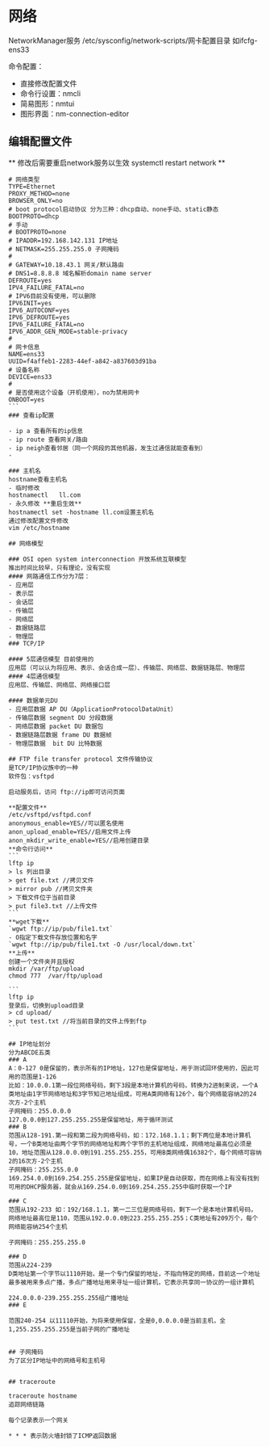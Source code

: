 # 网络
NetworkManager服务
/etc/sysconfig/network-scripts/网卡配置目录 如ifcfg-ens33

命令配置：
- 直接修改配置文件
- 命令行设置：nmcli
- 简易图形：nmtui
- 图形界面：nm-connection-editor

## 编辑配置文件
**
修改后需要重启network服务以生效
systemctl restart network
**
````
# 网络类型
TYPE=Ethernet 
PROXY_METHOD=none
BROWSER_ONLY=no
# boot protocol启动协议 分为三种：dhcp自动、none手动、static静态
BOOTPROTO=dhcp
# 手动
# BOOTPROTO=none
# IPADDR=192.168.142.131 IP地址
# NETMASK=255.255.255.0 子网掩码
# 
# GATEWAY=10.18.43.1 网关/默认路由
# DNS1=8.8.8.8 域名解析domain name server
DEFROUTE=yes
IPV4_FAILURE_FATAL=no
# IPV6目前没有使用，可以删除
IPV6INIT=yes
IPV6_AUTOCONF=yes
IPV6_DEFROUTE=yes
IPV6_FAILURE_FATAL=no
IPV6_ADDR_GEN_MODE=stable-privacy
#
# 网卡信息
NAME=ens33
UUID=f4affeb1-2283-44ef-a842-a837603d91ba
# 设备名称
DEVICE=ens33
#
# 是否使用这个设备（开机使用），no为禁用网卡
ONBOOT=yes
```
### 查看ip配置

- ip a 查看所有的ip信息
- ip route 查看网关/路由
- ip neigh查看邻居（同一个网段的其他机器，发生过通信就能查看到）
- 

### 主机名
hostname查看主机名
- 临时修改
hostnamectl   ll.com
- 永久修改 **重启生效**
hostnamectl set -hostname ll.com设置主机名
通过修改配置文件修改
vim /etc/hostname

## 网络模型

### OSI open system interconnection 开放系统互联模型
推出时间比较早，只有理论，没有实现
#### 网路通信工作分为7层：
- 应用层
- 表示层
- 会话层
- 传输层
- 网络层
- 数据链路层
- 物理层
### TCP/IP

#### 5层通信模型 目前使用的
应用层（可以认为将应用、表示、会话合成一层）、传输层、网络层、数据链路层、物理层
#### 4层通信模型
应用层、传输层、网络层、网络接口层

#### 数据单元DU
- 应用层数据 AP DU（ApplicationProtocolDataUnit）
- 传输层数据 segment DU 分段数据
- 网络层数据 packet DU 数据包
- 数据链路层数据 frame DU 数据帧
- 物理层数据  bit DU 比特数据

## FTP file transfer protocol 文件传输协议
是TCP/IP协议族中的一种
软件包：vsftpd

启动服务后，访问 ftp://ip即可访问页面

**配置文件**
/etc/vsftpd/vsftpd.conf
anonymous_enable=YES//可以匿名使用
anon_upload_enable=YES//启用文件上传
anon_mkdir_write_enable=YES//启用创建目录
**命令行访问**
```
lftp ip
> ls 列出目录
> get file.txt //拷贝文件
> mirror pub //拷贝文件夹
> 下载文件位于当前目录
> put file3.txt //上传文件
```
**wget下载**
`wgwt ftp://ip/pub/file1.txt`
- O指定下载文件存放位置和名字
`wgwt ftp://ip/pub/file1.txt -O /usr/local/down.txt`
**上传**
创建一个文件夹并且授权
mkdir /var/ftp/upload
chmod 777  /var/ftp/upload

```
lftp ip
登录后，切换到upload目录
> cd upload/
> put test.txt //将当前目录的文件上传到ftp
```

## IP地址划分
分为ABCDE五类
### A
A：0-127 0是保留的，表示所有的IP地址，127也是保留地址，用于测试回环使用的，因此可用的范围是1-126
比如：10.0.0.1第一段位网络号码，剩下3段是本地计算机的号码，转换为2进制来说，一个A类地址由1字节网络地址和3字节知己地址组成，可用A类网络有126个，每个网络能容纳2的24次方-2个主机
子网掩码：255.0.0.0
127.0.0.0到127.255.255.255是保留地址，用于循环测试
### B
范围从128-191.第一段和第二段为网络号码，如：172.168.1.1；剩下两位是本地计算机号，一个B类地址由两个字节的网络地址和两个字节的主机地址组成，网络地址最高位必须是10，地址范围从128.0.0.0到191.255.255.255，可用B类网络偶16382个，每个网络可容纳2的16次方-2个主机
子网掩码：255.255.0.0
169.254.0.0到169.254.255.255是保留地址，如果IP是自动获取，而在网络上有没有找到可用的DHCP服务器，就会从169.254.0.0到169.254.255.255中临时获取一个IP

### C
范围从192-233 如：192/168.1.1，第一二三位是网络号码，剩下一个是本地计算机号码，网络地址最高位是110，范围从192.0.0.0到223.255.255.255；C类地址有209万个，每个网络能容纳254个主机

子网掩码：255.255.255.0

### D
范围从224-239
D类地址第一个字节以1110开始，是一个专门保留的地址，不指向特定的网络，目前这一个地址最多被用来多点广播，多点广播地址用来寻址一组计算机，它表示共享同一协议的一组计算机

224.0.0.0-239.255.255.255组广播地址
### E

范围240-254 以11110开始，为将来使用保留，全是0,0.0.0.0是当前主机，全1,255.255.255.255是当前子网的广播地址


## 子网掩码
为了区分IP地址中的网络号和主机号


## traceroute

traceroute hostname
追踪网络链路

每个记录表示一个网关

* * * 表示防火墙封锁了ICMP返回数据